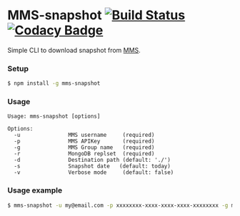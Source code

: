 # MMS-snapshot [![Build Status](https://travis-ci.org/Alexandre-io/mms-snapshot.svg)](https://travis-ci.org/Alexandre-io/mms-snapshot) [![Codacy Badge](https://api.codacy.com/project/badge/grade/52a557b202ed4ca0a00a87bb4b492ac8)](https://www.codacy.com/app/alexandre_2/mms-snapshot) 

Simple CLI to download snapshot from [MMS](https://mms.mongodb.com/).

### Setup
```sh
$ npm install -g mms-snapshot
```
### Usage

```
Usage: mms-snapshot [options]

Options:
  -u               MMS username 	(required)
  -p               MMS APIKey   	(required)
  -g               MMS Group name   (required)
  -r               MongoDB replset  (required)
  -d               Destination path (default: './')
  -s 			   Snapshot date   (default: today)
  -v 			   Verbose mode     (default: false)
  ```

### Usage example
```sh
$ mms-snapshot -u my@email.com -p xxxxxxxx-xxxx-xxxx-xxxx-xxxxxxxx -g my-group -r my-replset -s 2015-08-01 -v true -d /home/
```